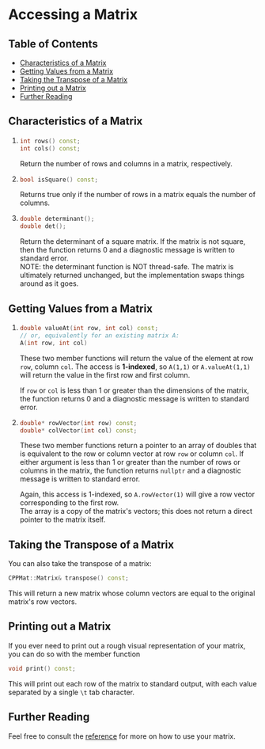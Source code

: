 # Accessing a Matrix <!-- omit in toc -->

## Table of Contents <!-- omit in toc -->

- [Characteristics of a Matrix](#characteristics-of-a-matrix)
- [Getting Values from a Matrix](#getting-values-from-a-matrix)
- [Taking the Transpose of a Matrix](#taking-the-transpose-of-a-matrix)
- [Printing out a Matrix](#printing-out-a-matrix)
- [Further Reading](#further-reading)

## Characteristics of a Matrix

1. ```C++
   int rows() const;
   int cols() const;
   ```

   Return the number of rows and columns in a matrix, respectively.

2. ```C++
   bool isSquare() const;
   ```

   Returns true only if the number of rows in a matrix equals the number of columns.

3. ```C++
   double determinant();
   double det();
   ```

   Return the determinant of a square matrix. If the matrix is not square, then the function returns 0 and a diagnostic message is written to standard error.  
   NOTE: the determinant function is NOT thread-safe. The matrix is ultimately returned unchanged, but the implementation swaps things around as it goes.

## Getting Values from a Matrix

1. ```C++
   double valueAt(int row, int col) const;
   // or, equivalently for an existing matrix A:
   A(int row, int col)
   ```

   These two member functions will return the value of the element at row `row`, column `col`. The access is **1-indexed**, so `A(1,1)` or `A.valueAt(1,1)` will return the value in the first row and first column.

   If `row` or `col` is less than 1 or greater than the dimensions of the matrix, the function returns 0 and a diagnostic message is written to standard error.

2. ```C++
   double* rowVector(int row) const;
   double* colVector(int col) const;
   ```

   These two member functions return a pointer to an array of doubles that is equivalent to the row or column vector at row `row` or column `col`. If either argument is less than 1 or greater than the number of rows or columns in the matrix, the function returns `nullptr` and a diagnostic message is written to standard error.

   Again, this access is 1-indexed, so `A.rowVector(1)` will give a row vector corresponding to the first row.  
   The array is a copy of the matrix's vectors; this does not return a direct pointer to the matrix itself.

## Taking the Transpose of a Matrix

You can also take the transpose of a matrix:

```C++
CPPMat::Matrix& transpose() const;
```

This will return a new matrix whose column vectors are equal to the original matrix's row vectors.

## Printing out a Matrix

If you ever need to print out a rough visual representation of your matrix, you can do so with the member function

```C++
void print() const;
```

This will print out each row of the matrix to standard output, with each value separated by a single `\t` tab character.

## Further Reading

Feel free to consult the [reference](README.md) for more on how to use your matrix.
